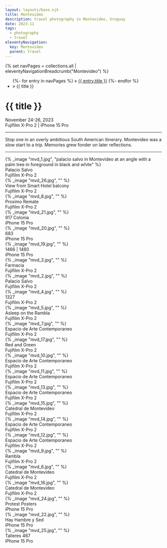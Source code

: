 ```yaml
---
layout: layouts/base.njk
title: Montevideo
description: travel photography in Montevideo, Uruguay
date: 2023-11
tags:
  - photography
  - travel
eleventyNavigation:
  key: Montevideo
  parent: Travel
---
```


<div class="container">
	<div class="row">
		<div class="col">
			{% set navPages = collections.all | eleventyNavigationBreadcrumb("Montevideo") %}
			<ul class="post-metadata">
			{%- for entry in navPages %}
				<li{% if entry.url == page.url %} class="active-breadcrumb"{% endif %}>
    			» <a href="{{ entry.url }}">{{ entry.title }}</a>
  				</li>
			{%- endfor %}
				<li><active-breadcrumb>» {{ title }}</active-breadcrumb></li>
			</ul>
		<div class="col">
	</div>
	<div class="row">
		<div class="col-12 col-12-md col-4-lg">
			<h1>{{ title }}</h1>
			<figcaption>November 24-26, 2023</br>Fujifilm X-Pro 2 | iPhone 15 Pro</figcaption>
			</ul>
			<hr>
			<p>Stop one in an overly ambitious South American itinerary. Montevideo was a slow start to a trip. Memories grew fonder on later reflections.</p>
			<hr>
		</div>
		<div class="col-12 col-1-md col-1-lg"></div>
		   <div class="col">
			{% _image "mvd_1.jpg", "palacio salvo in Montevideo at an angle with a palm tree in foreground in black and white" %}
			<figcaption>Palacio Salvo</br>Fujifilm X-Pro 2</figcaption>
		</div>
	</div>
	<div class="row">
		<div class="col">
			{% _image "mvd_26.jpg", "" %}
			<figcaption>View from Smart Hotel balcony</br>Fujifilm X-Pro 2</figcaption>						
		</div>
	</div>
	<div class="row">
		<div class="col">
			{% _image "mvd_8.jpg", "" %}
			<figcaption>Proximo Remate</br>Fujifilm X-Pro 2</figcaption>						
		</div>
		<div class="col">
			{% _image "mvd_21.jpg", "" %}
			<figcaption>917 Colonia</br>iPhone 15 Pro</figcaption>						
		</div>
		<div class="col">
			{% _image "mvd_20.jpg", "" %}
			<figcaption>683</br>iPhone 15 Pro</figcaption>						
		</div>
	</div>
	<div class="row">
		<div class="col">
			{% _image "mvd_19.jpg", "" %}
			<figcaption>1466 | 1460</br>iPhone 15 Pro</figcaption>						
		</div>
		<div class="col">
			{% _image "mvd_3.jpg", "" %}
			<figcaption>Farmacia</br> Fujifilm X-Pro 2</figcaption>						
		</div>
	</div>
	<div class="row">
		<div class="col">
			{% _image "mvd_2.jpg", "" %}
			<figcaption>Palacio Salvo</br>Fujifilm X-Pro 2</figcaption>						
		</div>
		<div class="col">
			{% _image "mvd_4.jpg", "" %}
			<figcaption>1327</br>Fujifilm X-Pro 2</figcaption>						
		</div>
		<div class="col">
			{% _image "mvd_5.jpg", "" %}
			<figcaption>Asleep on the Rambla</br>Fujifilm X-Pro 2</figcaption>						
		</div>
	</div>
	<div class="row">
		<div class="col">
			{% _image "mvd_7.jpg", "" %}
			<figcaption>Espacio de Arte Contemporaneo</br>Fujifilm X-Pro 2</figcaption>						
		</div>
		<div class="col">
			{% _image "mvd_17.jpg", "" %}
			<figcaption>Red and Green</br>Fujifilm X-Pro 2</figcaption>						
		</div>
	<div class="row">
		<div class="col">
			{% _image "mvd_10.jpg", "" %}
			<figcaption>Espacio de Arte Contemporaneo</br>Fujifilm X-Pro 2</figcaption>			
		</div>
	</div>
	<div class="row">
		<div class="col">
			{% _image "mvd_11.jpg", "" %}
			<figcaption>Espacio de Arte Contemporaneo</br>Fujifilm X-Pro 2</figcaption>
		</div>
		<div class="col">
			{% _image "mvd_13.jpg", "" %}
			<figcaption>Espacio de Arte Contemporaneo</br>Fujifilm X-Pro 2</figcaption>			
		</div>
	</div>
	<div class="row">
		<div class="col">
			{% _image "mvd_15.jpg", "" %}
			<figcaption>Catedral de Montevideo</br>Fujifilm X-Pro 2</figcaption>			
		</div>
	</div>
	<div class="row">
		<div class="col">
			{% _image "mvd_14.jpg", "" %}
			<figcaption>Espacio de Arte Contemporaneo</br>Fujifilm X-Pro 2</figcaption>
		</div>
		<div class="col">
			{% _image "mvd_12.jpg", "" %}
			<figcaption>Espacio de Arte Contemporaneo</br>Fujifilm X-Pro 2</figcaption>			
		</div>
	</div>
	<div class="row">
		<div class="col">
			{% _image "mvd_9.jpg", "" %}
			<figcaption>Rambla</br> Fujifilm X-Pro 2</figcaption>			
		</div>
	</div>
	<div class="row">
		<div class="col">
			{% _image "mvd_6.jpg", "" %}
			<figcaption>Catedral de Montevideo</br>Fujifilm X-Pro 2</figcaption>			
		</div>
		<div class="col">
			{% _image "mvd_16.jpg", "" %}
			<figcaption>Catedral de Montevideo</br>Fujifilm X-Pro 2</figcaption>						
		</div>
	</div>
	<div class="row">
		<div class="col">
			{% _image "mvd_24.jpg", "" %}
			<figcaption>Protest Posters</br>iPhone 15 Pro</figcaption>			
		</div>
		<div class="col">
			{% _image "mvd_22.jpg", "" %}
			<figcaption>Hay Hambre y Sed</br>iPhone 15 Pro</figcaption>	
		</div>
		<div class="col">
			{% _image "mvd_25.jpg", "" %}
			<figcaption>Talleres 467</br>iPhone 15 Pro</figcaption>						
		</div>
	</div>
</div>